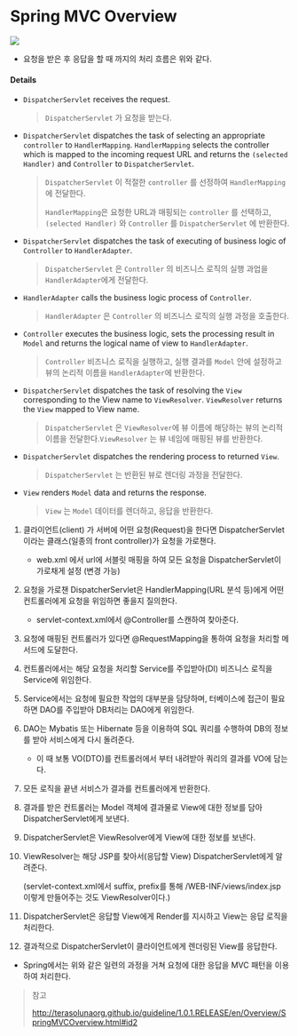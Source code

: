 # Spring MVC Overview



![](http://terasolunaorg.github.io/guideline/1.0.1.RELEASE/en/_images/RequestLifecycle.png)

- 요청을 받은 후 응답을 할 때 까지의 처리 흐름은 위와 같다.

#### Details

- `DispatcherServlet` receives the request.

  > `DispatcherServlet` 가 요청을 받는다.

- `DispatcherServlet` dispatches the task of selecting an appropriate `controller` to `HandlerMapping`. `HandlerMapping` selects the controller which is mapped to the incoming request URL and returns the `(selected Handler)` and `Controller` to `DispatcherServlet`.

  > `DispatcherServlet` 이 적절한 `controller` 를 선정하여 `HandlerMapping`에 전달한다.
  >
  > `HandlerMapping`은  요청한 URL과 매핑되는 `controller` 를 선택하고,  `(selected Handler)` 와 `Controller` 를  `DispatcherServlet` 에 반환한다.

- `DispatcherServlet` dispatches the task of executing of business logic of `Controller` to `HandlerAdapter`.

  > `DispatcherServlet` 은 `Controller` 의 비즈니스 로직의 실행 과업을 `HandlerAdapter`에게 전달한다.

- `HandlerAdapter` calls the business logic process of `Controller`.

  > `HandlerAdapter` 은  `Controller` 의 비즈니스 로직의 실행 과정을 호출한다.

- `Controller` executes the business logic, sets the processing result in `Model` and returns the logical name of view to `HandlerAdapter`.

  > `Controller`  비즈니스 로직을 실행하고, 실행 결과를 `Model` 안에 설정하고 뷰의 논리적 이름을 `HandlerAdapter`에 반환한다.

- `DispatcherServlet` dispatches the task of resolving the `View` corresponding to the View name to `ViewResolver`. `ViewResolver` returns the `View` mapped to View name.

  > `DispatcherServlet` 은 `ViewResolver`에 뷰 이름에 해당하는 뷰의 논리적 이름을 전달한다.`ViewResolver` 는 뷰 네임에 매핑된 뷰를 반환한다.

- `DispatcherServlet` dispatches the rendering process to returned `View`.

  > `DispatcherServlet` 는 반환된 뷰로 렌더링 과정을 전달한다.

- `View` renders `Model` data and returns the response.

  > `View` 는 `Model`  데이터를 렌더하고, 응답을 반환한다.







1. 클라이언트(client) 가 서버에 어떤 요청(Request)을 한다면 DispatcherServlet 이라는 클래스(일종의 front controller)가 요청을 가로챈다.

   + web.xml 에서 url에 서블릿 매핑을 하여 모든 요청을 DispatcherServlet이 가로채게 설정 (변경 가능)

2. 요청을 가로챈 DispatcherServlet은 HandlerMapping(URL 분석 등)에게 어떤 컨트롤러에게 요청을 위임하면 좋을지 질의한다.

   + servlet-context.xml에서 @Controller를 스캔하여 찾아준다.

3. 요청에 매핑된 컨트롤러가 있다면 @RequestMapping을 통하여 요청을 처리할 메서드에 도달한다.

4. 컨트롤러에서는 해당 요청을 처리할 Service를 주입받아(DI) 비즈니스 로직을 Service에 위임한다.

5. Service에서는 요청에 필요한 작업의 대부분을 담당하며, 터베이스에 접근이 필요하면 DAO를 주입받아 DB처리는 DAO에게 위임한다.

6. DAO는 Mybatis 또는 Hibernate 등을 이용하여 SQL 쿼리를 수행하여 DB의 정보를 받아 서비스에게 다시 돌려준다.

   + 이 때 보통 VO(DTO)를 컨트롤러에서 부터 내려받아 쿼리의 결과를 VO에 담는다.

7. 모든 로직을 끝낸 서비스가 결과를 컨트롤러에게 반환한다.

8. 결과를 받은 컨트롤러는 Model 객체에 결과물로 View에 대한 정보를 담아 DispatcherServlet에게 보낸다.

9. DispatcherServlet은 ViewResolver에게 View에 대한 정보를 보낸다.

10. ViewResolver는 해당 JSP를 찾아서(응답할 View) DispatcherServlet에게 알려준다.

    (servlet-context.xml에서 suffix, prefix를 통해 /WEB-INF/views/index.jsp 이렇게 만들어주는 것도 ViewResolver이다.)

11. DispatcherServlet은 응답할 View에게 Render를 지시하고 View는 응답 로직을 처리한다.

12. 결과적으로 DispatcherServlet이 클라이언트에게 렌더링된 View를 응답한다.



+ Spring에서는 위와 같은 일련의 과정을 거쳐 요청에 대한 응답을 MVC 패턴을 이용하여 처리한다.

> 참고
>
> http://terasolunaorg.github.io/guideline/1.0.1.RELEASE/en/Overview/SpringMVCOverview.html#id2